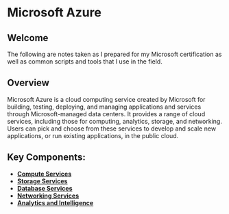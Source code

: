 # Microsoft Azure
## Welcome
The following are notes taken as I prepared for my Microsoft certification as well as common scripts and tools that I use in the field.

## Overview
Microsoft Azure is a cloud computing service created by Microsoft for building, testing, deploying, and managing applications and services through Microsoft-managed data centers. It provides a range of cloud services, including those for computing, analytics, storage, and networking. Users can pick and choose from these services to develop and scale new applications, or run existing applications, in the public cloud.

## Key Components:
- **[Compute Services](https://github.com/georgemarantos/Microsoft/tree/main/Azure/Key-Components/Compute/)**
- **[Storage Services](https://github.com/georgemarantos/Microsoft/tree/main/Azure/Key-Components/Storage/)**
- **[Database Services](https://github.com/georgemarantos/Microsoft/tree/main/Azure/Key-Components/Databases/)**
- **[Networking Services](https://github.com/georgemarantos/Microsoft/tree/main/Azure/Key-Components/Network/)**
- **[Analytics and Intelligence](https://github.com/georgemarantos/Microsoft/tree/main/Azure/Analytics/)**